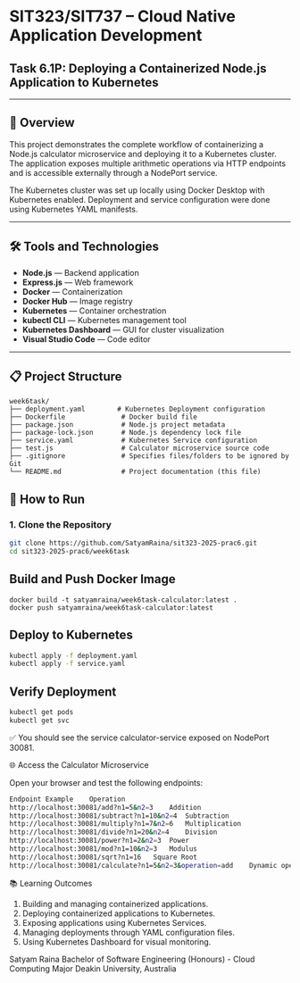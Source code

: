 # SIT323/SIT737 – Cloud Native Application Development

## Task 6.1P: Deploying a Containerized Node.js Application to Kubernetes

---

## 🚀 Overview

This project demonstrates the complete workflow of containerizing a Node.js calculator microservice and deploying it to a Kubernetes cluster. The application exposes multiple arithmetic operations via HTTP endpoints and is accessible externally through a NodePort service.

The Kubernetes cluster was set up locally using Docker Desktop with Kubernetes enabled. Deployment and service configuration were done using Kubernetes YAML manifests.

---

## 🛠 Tools and Technologies

- **Node.js** — Backend application
- **Express.js** — Web framework
- **Docker** — Containerization
- **Docker Hub** — Image registry
- **Kubernetes** — Container orchestration
- **kubectl CLI** — Kubernetes management tool
- **Kubernetes Dashboard** — GUI for cluster visualization
- **Visual Studio Code** — Code editor

---

## 📋 Project Structure
```
week6task/
├── deployment.yaml        # Kubernetes Deployment configuration
├── Dockerfile              # Docker build file
├── package.json            # Node.js project metadata
├── package-lock.json       # Node.js dependency lock file
├── service.yaml            # Kubernetes Service configuration
├── test.js                 # Calculator microservice source code
├── .gitignore              # Specifies files/folders to be ignored by Git
└── README.md               # Project documentation (this file)
```

## 🧩 How to Run

### 1. Clone the Repository

```bash
git clone https://github.com/SatyamRaina/sit323-2025-prac6.git
cd sit323-2025-prac6/week6task
```

## Build and Push Docker Image
```baash
docker build -t satyamraina/week6task-calculator:latest .
docker push satyamraina/week6task-calculator:latest
```

## Deploy to Kubernetes
```bash
kubectl apply -f deployment.yaml
kubectl apply -f service.yaml
```

## Verify Deployment
```bash
kubectl get pods
kubectl get svc
```

✅ You should see the service calculator-service exposed on NodePort 30081.

🌐 Access the Calculator Microservice

Open your browser and test the following endpoints:
```bash
Endpoint Example	Operation
http://localhost:30081/add?n1=5&n2=3	Addition
http://localhost:30081/subtract?n1=10&n2=4	Subtraction
http://localhost:30081/multiply?n1=7&n2=6	Multiplication
http://localhost:30081/divide?n1=20&n2=4	Division
http://localhost:30081/power?n1=2&n2=3	Power
http://localhost:30081/mod?n1=10&n2=3	Modulus
http://localhost:30081/sqrt?n1=16	Square Root
http://localhost:30081/calculate?n1=5&n2=3&operation=add	Dynamic operation (generic route)
```
📚 Learning Outcomes

1. Building and managing containerized applications.
2. Deploying containerized applications to Kubernetes.
3. Exposing applications using Kubernetes Services.
4. Managing deployments through YAML configuration files.
5. Using Kubernetes Dashboard for visual monitoring.

Satyam Raina
Bachelor of Software Engineering (Honours) - Cloud Computing Major
Deakin University, Australia
